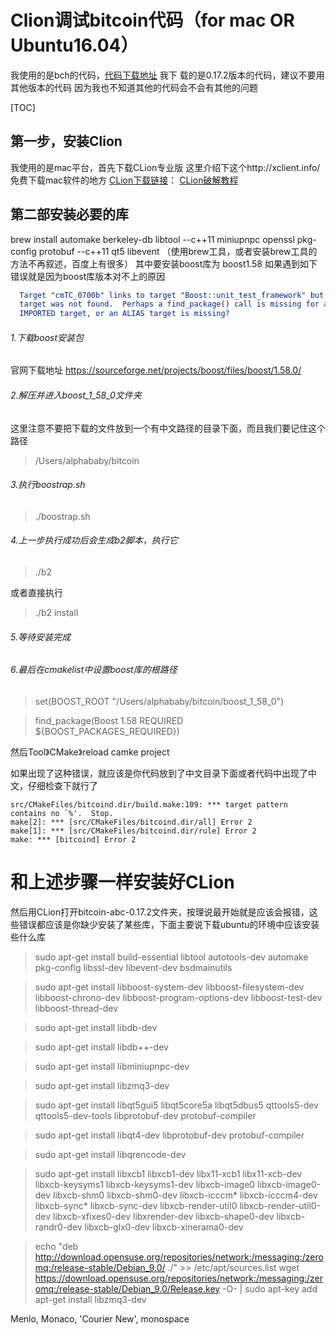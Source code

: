 # Clion调试bitcoin代码（for mac OR Ubuntu16.04）
我使用的是bch的代码，[代码下载地址](https://github.com/Bitcoin-ABC/bitcoin-abc/releases)   我下
载的是0.17.2版本的代码，建议不要用其他版本的代码  因为我也不知道其他的代码会不会有其他的问题

[TOC]

## 第一步，安装Clion 
我使用的是mac平台，首先下载CLion专业版
这里介绍下这个http://xclient.info/免费下载mac软件的地方
[CLion下载链接](http://xclient.info/s/clion.html?a=dl&v=2018.1.3&k=0&t=c0321e621d18b21e2ba8791a627b3f9bc45dd6a9)：
[CLion破解教程](https://www.jianshu.com/p/f404994e2843)

## 第二部安装必要的库
brew install automake berkeley-db libtool --c++11 miniupnpc openssl pkg-config protobuf --c++11 qt5 libevent
（使用brew工具，或者安装brew工具的方法不再叙述，百度上有很多）
其中要安装boost库为 boost1.58 
如果遇到如下错误就是因为boost库版本对不上的原因
```CMake Error at /Users/macos/Documents/code/bitcoin-abc-0.17.2-bch/cmake-build-debug/CMakeFiles/CMakeTmp/CMakeLists.txt:14 (add_executable):
  Target "cmTC_0700b" links to target "Boost::unit_test_framework" but the
  target was not found.  Perhaps a find_package() call is missing for an
  IMPORTED target, or an ALIAS target is missing?

``` 

###### 1.下载boost安装包 
官网下载地址 
https://sourceforge.net/projects/boost/files/boost/1.58.0/ 

###### 2.解压并进入boost_1_58_0文件夹 
这里注意不要把下载的文件放到一个有中文路径的目录下面，而且我们要记住这个路径
>/Users/alphababy/bitcoin

###### 3.执行boostrap.sh
>./boostrap.sh

###### 4.上一步执行成功后会生成b2脚本，执行它 
>./b2

或者直接执行 
>./b2 install 

###### 5.等待安装完成
###### 6.最后在cmakelist中设置boost库的根路径
> set(BOOST_ROOT "/Users/alphababy/bitcoin/boost_1_58_0")  
                                  
> find_package(Boost 1.58 REQUIRED ${BOOST_PACKAGES_REQUIRED})  

然后Tool》CMake》reload camke project

如果出现了这种错误，就应该是你代码放到了中文目录下面或者代码中出现了中文，仔细检查下就行了
```
src/CMakeFiles/bitcoind.dir/build.make:109: *** target pattern contains no `%'.  Stop.
make[2]: *** [src/CMakeFiles/bitcoind.dir/all] Error 2
make[1]: *** [src/CMakeFiles/bitcoind.dir/rule] Error 2
make: *** [bitcoind] Error 2
```

# 和上述步骤一样安装好CLion
然后用CLion打开bitcoin-abc-0.17.2文件夹，按理说最开始就是应该会报错，这些错误都应该是你缺少安装了某些库，下面主要说下载ubuntu的环境中应该安装些什么库
>sudo apt-get install build-essential libtool autotools-dev automake pkg-config libssl-dev libevent-dev bsdmainutils

>sudo apt-get install libboost-system-dev libboost-filesystem-dev libboost-chrono-dev libboost-program-options-dev libboost-test-dev libboost-thread-dev

>sudo apt-get install libdb-dev

>sudo apt-get install libdb++-dev

>sudo apt-get install libminiupnpc-dev

>sudo apt-get install libzmq3-dev

>sudo apt-get install libqt5gui5 libqt5core5a libqt5dbus5 qttools5-dev qttools5-dev-tools libprotobuf-dev protobuf-compiler

>sudo apt-get install libqt4-dev libprotobuf-dev protobuf-compiler

>sudo apt-get install libqrencode-dev

>sudo apt-get install libxcb1 libxcb1-dev libx11-xcb1 libx11-xcb-dev libxcb-keysyms1 libxcb-keysyms1-dev libxcb-image0 libxcb-image0-dev libxcb-shm0 libxcb-shm0-dev libxcb-icccm* libxcb-icccm4-dev libxcb-sync* libxcb-sync-dev libxcb-render-util0 libxcb-render-util0-dev libxcb-xfixes0-dev libxrender-dev libxcb-shape0-dev libxcb-randr0-dev libxcb-glx0-dev libxcb-xinerama0-dev

>echo "deb http://download.opensuse.org/repositories/network:/messaging:/zeromq:/release-stable/Debian_9.0/ ./" >> /etc/apt/sources.list
wget https://download.opensuse.org/repositories/network:/messaging:/zeromq:/release-stable/Debian_9.0/Release.key -O- | sudo apt-key add
apt-get install libzmq3-dev

Menlo, Monaco, 'Courier New', monospace